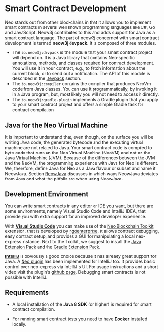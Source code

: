 # Smart Contract Development

Neo stands out from other blockchains in that it allows you to implement smart contracts in several well known
programming languages like C#, Go and JavaScript. Neow3j contributes to this and adds support for Java as a smart
contract language. The part of neow3j concerned with smart contract development is termed **neow3j devpack**. 
It is composed of three modules.

- The `io.neow3j:devpack` is the module that your smart contract project will depend on. It is a Java library that
  contains Neo-specific annotations, methods, and classes required for contract development. You will use it in your
  contract, e.g., to fetch information about the current block, or to send out a notification. The API of this module is
  described in the [Devpack](neo-n3/smart_conract_development/devpack.md) section.  
- The `io.neow3j:compiler` contains the compiler that produces NeoVm code from Java classes. You can use it 
  programmatically, by invoking it in a Java program, but, most likely you will not need to access it directly.
- The `io.neow3j:gradle-plugin` implements a Gradle plugin that you apply to your smart contract project and offers a
  simple Gradle task for contract compilation

## Java for the Neo Virtual Machine

It is important to understand that, even though, on the surface you will be writing Java code, the generated bytecode 
and the executing virtual machine are not related to Java. Your smart contract code is compiled to byte code that runs
on the Neo Virtual Machine (NeoVM) and not on the Java Virtual Machine (JVM). Because of the differences between the JVM
and the NeoVM, the programming experience with Java for Neo is different. We, therefore, define Java for Neo as a Java
flavour or subset and name it NeowJava. Section [NeowJava](neo-n3/smart_contract_development/neowjava.md) discusses
in which ways NeowJava deviates from Java and what the pitfalls are when using NeowJava.

## Development Environment 

You can write smart contracts in any editor or IDE you want, but there are some environments, namely Visual Studio Code
and IntelliJ IDEA, that provide you with extra support for an improved developer experience.  

With [**Visual Studio Code**](https://code.visualstudio.com/) you can make use of the [Neo Blockchain
Toolkit](https://marketplace.visualstudio.com/items?itemName=ngd-seattle.neo-blockchain-toolkit) extension, that is
developed by [ngdenterprise](https://ngdenterprise.com/). It allows contract debugging, easy contract setup, and
provides a GUI for manipulating a local neo-express instance.  Next to the Toolkit, we suggest to install the [Java
Extension Pack](https://marketplace.visualstudio.com/items?itemName=vscjava.vscode-java-pack) and the [Gradle Extension
Pack](https://marketplace.visualstudio.com/items?itemName=richardwillis.vscode-gradle-extension-pack).

[**IntelliJ**](https://www.jetbrains.com/idea/download/) is obviously a good choice because it has already great support
for Java.  A [Neo plugin](https://plugins.jetbrains.com/plugin/17195-neo) has been implemented for IntelliJ too. It
provides basic control over neo-express via IntelliJ's UI. For usage instructions and a short video visit the plugin's 
[github page](https://github.com/irshadnilam/intellij-neo). Debugging smart contracts is not possible with IntelliJ.


## Requirements

- A local installation of the [**Java 8 SDK**](https://adoptopenjdk.net/) (or higher) is required for smart contract
  compilation. 

- For running smart contract tests you need to have [**Docker**](https://www.docker.com/products/docker-desktop) installed locally.

